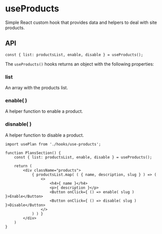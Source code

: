 # useProducts

Simple React custom hook that provides data and helpers to deal with site products.

## API

```es6
const { list: productsList, enable, disable } = useProducts();
```

The `useProducts()` hooks returns an object with the following properties:

### list

An array with the products list.

### enable( <slug> )
A helper function to enable a product.

### disnable( <slug> )
A helper function to disable a product.

```es6
import usePlan from './hooks/use-products';

function PlansSection() {
	const { list: productsList, enable, disable } = useProducts();

	return (
		<div className="products">
			{ productsList.map( ( { name, description, slug } ) => (
				<>
					<h4>{ name }</h4>
					<p>{ description }</p>
					<Button onClick={ () => enable( slug ) }>Enable</Button>
					<Button onClick={ () => disable( slug ) }>Disable</Button>
				</>
			) ) }
		</div>
	)
}
```
